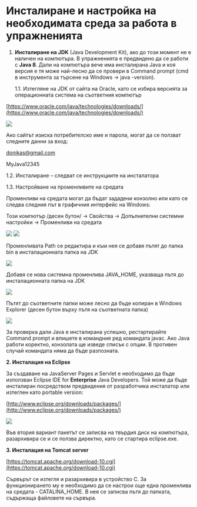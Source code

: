 # Инсталиране и настройка на необходимата среда за работа в упражненията

1.  **Инсталиране на JDK** (Java Development Kit), ако до този момент не e наличен на компютъра. В упражненията е предвидено да се работи с **Java 8**. Дали на компютъра вече има инсталирана Java и коя версия е тя може най-лесно да се провери в Command prompt (cmd в инструмента за търсене на Windows -> java -version).

    1.1. Изтегляне на JDK от сайта на Oracle, като се избира версията за операционната система на съответния компютър

[https://www.oracle.com/java/technologies/downloads/](https://www.oracle.com/java/technologies/downloads/)

![](../../assets/java\_download.jpg)

Ако сайтът изиска потребителско име и парола, могат да се ползват следните данни за вход:

[donikas@gmail.com](mailto:donikas@gmail.com)

MyJava12345

1.2. Инсталиране – следват се инструкциите на инсталатора

1.3. Настройване на променливите на средата

Променливи на средата могат да бъдат зададени конзолно или като се следва следния път в графичния интерфейс на Windows:

Този компютър /десен бутон/ -> Свойства -> Допълнителни системни настройки -> Променливи на средата

![](<../../assets/2 (1).png>) ![](../../assets/3.png)

Променливата Path се редактира и към нея се добавя пътят до папка bin в инсталационната папка на JDK

![](<../../assets/4 (1).png>)

Добавя се нова системна променлива JAVA\_HOME, указваща пътя до инсталационната папка на JDK

![](<../../assets/5 (1).png>)

Пътят до съответните папки може лесно да бъде копиран в Windows Explorer (десен бутон върху пътя на съответната папка)

![](../../assets/6.png)

За проверка дали Java е инсталирана успешно, рестартирайте Command prompt и впишете в командния ред командата javac. Ако Java работи коректно, конзолата ще изведе списък с опции. В противен случай командата няма да бъде разпозната.

**2. Инсталация на Eclipse**

За създаване на JavaServer Pages и Servlet е необходимо да бъде използван Eclipse IDE for **Enterprise** Java Developers. Той може да бъде инсталиран посредством предвидения от разработчика инсталатор или изтеглен като portable version:&#x20;

[http://www.eclipse.org/downloads/packages/](http://www.eclipse.org/downloads/packages/)

![](../../assets/downloadEclipse.jpg)

Във втория вариант пакетът се записва на твърдия диск на компютъра, разархивира се и се ползва директно, като се стартира eclipse.exe.

**3. Инсталация на Tomcat server**

[https://tomcat.apache.org/download-10.cgi](https://tomcat.apache.org/download-10.cgi)

Сървърът се изтегля и разархивира в устройство С. За функционирането му е необходимо да се настрои още една променлива на средата - CATALINA\_HOME. В нея се записва пътя до папката, съдържаща файловете на сървъра.
